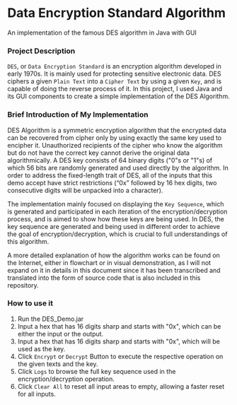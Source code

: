 # Data Encryption Standard Algorithm
An implementation of the famous DES algorithm in Java with GUI

### Project Description ###

`DES`, or `Data Encryption Standard` is an encryption algorithm developed in early 1970s. It is mainly used for protecting sensitive electronic data. DES ciphers a given `Plain Text` into a `Cipher Text` by using a given `Key`, and is capable of doing the reverse process of it. In this project, I used Java and its GUI components to create a simple implementation of the DES Algorithm.

### Brief Introduction of My Implementation ###

DES Algorithm is a symmetric encryption algorithm that the encrypted data can be recovered from cipher only by using exactly the same key used to encipher it. Unauthorized recipients of the cipher who know the algorithm but do not have the correct key cannot derive the original data algorithmically. A DES key consists of 64 binary digits ("0"s or "1"s) of which 56 bits are randomly generated and used directly by the algorithm. In order to address the fixed-length trait of DES, all of the inputs that this demo accept have strict restrictions (“0x” followed by 16 hex digits, two consecutive digits will be unpacked into a character).

The implementation mainly focused on displaying the `Key Sequence`, which is generated and participated in each iteration of the encryption/decryption process, and is aimed to show how these keys are being used. In DES, the key sequence are generated and being used in different order to achieve the goal of encryption/decryption, which is crucial to full understandings of this algorithm.

A more detailed explanation of how the algorithm works can be found on the Internet, either in flowchart or in visual demonstration, as I will not expand on it in details in this document since it has been transcribed and translated into the form of source code that is also included in this repository.

### How to use it ###

1. Run the DES_Demo.jar
2. Input a hex that has 16 digits sharp and starts with "0x", which can be either the input or the output.
3. Input a hex that has 16 digits sharp and starts with "0x", which will be used as the key.
4. Click `Encrypt` or `Decrypt` Button to execute the respective operation on the given texts and the key.
5. Click `Logs` to browse the full key sequence used in the encryption/decryption operation.
6. Click `Clear All` to reset all input areas to empty, allowing a faster reset for all inputs.

